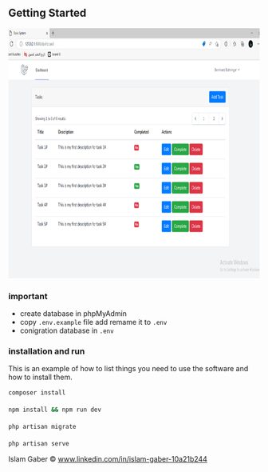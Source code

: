 <!-- GETTING STARTED -->
## Getting Started
<div align="center">
    <img src="Images/img1.png" alt="Output" width="1500" height="500">
  </a>
 </div>

### important

* create database in phpMyAdmin
* copy ```.env.example``` file add remame it to ```.env```
* conigration database in ```.env```

### installation and run

This is an example of how to list things you need to use the software and how to install them.

  ```sh
  composer install

  npm install && npm run dev

  php artisan migrate

  php artisan serve
  ```
  
Islam Gaber © www.linkedin.com/in/islam-gaber-10a21b244
